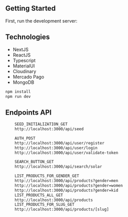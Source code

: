 ## Getting Started

First, run the development server:

## Technologies
- NextJS
- ReactJS
- Typescript
- MaterialUI
- Cloudinary
- Mercado Pago
- MongoDB

```bash
npm install
npm run dev
```
## Endpoints API

```bash
    SEED_INITIALIZATION_GET
    http://localhost:3000/api/seed
```
```bash
    AUTH_POST
    http://localhost:3000/api/user/register
    http://localhost:3000/api/user/login
    http://localhost:3000/api/user/validate-token
```
```bash
    SEARCH_BUTTON_GET
    http://localhost:3000/api/search/solar
```
```bash
    LIST_PRODUCTS_FOR_GENDER_GET
    http://localhost:3000/api/products?gender=men
    http://localhost:3000/api/products?gender=women
    http://localhost:3000/api/products?gender=kid
    LIST_PRODUCTS_ALL_GET
    http://localhost:3000/api/products
    LIST_PRODUCTS_FOR_SLUG_GET
    http://localhost:3000/api/products/[slug]
```


